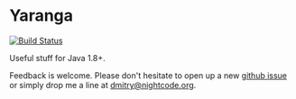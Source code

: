 # Yaranga 

[![Build Status](https://travis-ci.org/nightcode/yaranga.svg)](https://travis-ci.org/nightcode/yaranga)

Useful stuff for Java 1.8+.

Feedback is welcome. Please don't hesitate to open up a new [github issue](https://github.com/nightcode/yaranga/issues) or simply drop me a line at <dmitry@nightcode.org>.
